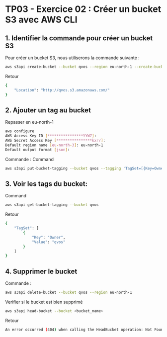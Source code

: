 # TP03 - Exercice 02 : Créer un bucket S3 avec AWS CLI

## 1. Identifier la commande pour créer un bucket S3
Pour créer un bucket S3, nous utiliserons la commande suivante :
```bash
aws s3api create-bucket --bucket qvos --region eu-north-1 --create-bucket-configuration LocationConstraint=eu-north-1 
```

Retour
```bash
{
    "Location": "http://qvos.s3.amazonaws.com/"
}
```
## 2. Ajouter un tag au bucket
Repasser en eu-north-1
```bash
aws configure
AWS Access Key ID [****************YYW7]: 
AWS Secret Access Key [****************kxr/]:
Default region name [eu-north-3]: eu-north-1
Default output format [json]:
```


Commande :
Command
```bash
aws s3api put-bucket-tagging --bucket qvos --tagging 'TagSet=[{Key=Owner,Value=qvos}]'
```

## 3. Voir les tags du bucket:

Command
```bash
aws s3api get-bucket-tagging --bucket qvos  
```

Retour
```bash       
{
    "TagSet": [
        {
            "Key": "Owner",
            "Value": "qvos"
        }
    ]
}
```

## 4. Supprimer le bucket
Commande :
```bash
aws s3api delete-bucket --bucket qvos --region eu-north-1
```
Verifier si le bucket est bien supprimé
```bash
aws s3api head-bucket --bucket <bucket_name>
```
Retour
```bash
An error occurred (404) when calling the HeadBucket operation: Not Found
```
